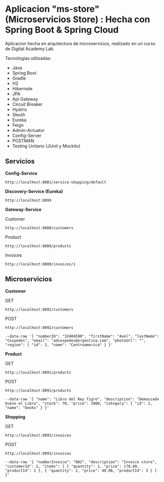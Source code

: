 # Aplicacion "ms-store" **(Microservicios Store)** : Hecha con Spring Boot & Spring Cloud

Aplicacion hecha en arquitectura de microservicios, realizado en un curso de Digital Academy Lab.

Tecnologias utilizadas:
- Java
- Spring Boot
- Gradle
- H2
- Hibernate
- JPA
- Api Gateway
- Circuit Breaker
- Hystrix
- Sleuth
- Eureka
- Feign
- Admin-Actuator
- Config-Server
- POSTMAN
- Testing Unitario (JUnit y Mockito)

## Servicios

**Config-Service**

`http://localhost:8081/service-shopping/default`

**Discovery-Service (Eureka)**

`http://localhost:8099`

**Gateway-Service**

Customer

`http://localhost:8080/customers`

Product

`http://localhost:8080/products`

Invoices

`http://localhost:8080/invoices/1`

## Microservicios

**Customer**

GET

`http://localhost:8092/customers`

POST

`http://localhost:8092/customers`

`--data-raw '{
    "numberID": "32404590",
    "firstName": "Axel",
    "lastName": "Cespedes",
    "email": "adcespedes@argentina.com",
    "photoUrl": "",
    "region": {
        "id": 2,
        "name": "Centroamerica"
    }
}'`

**Product**

GET

`http://localhost:8091/products`

POST

`http://localhost:8091/products`

`--data-raw '{
    "name": "Libro del Rey Tigre",
    "description": "Demasiado bueno el Libro",
    "stock": 70,
    "price": 1000,
    "category": {
        "id": 2,
        "name": "books"
    }
}'`

**Shopping**

GET

`http://localhost:8093/invoices`

POST

`http://localhost:8093/invoices`

`--data-raw '{
    "numberInvoice": "002",
        "description": "Invoice store",
        "customerId": 2,
        "items": [
            {
                "quantity": 1,
                "price": 178.89,
                "productId": 1
            },
            {
                "quantity": 2,
                "price": 40.06,
                "productId": 3
            }
        ]
}'`

